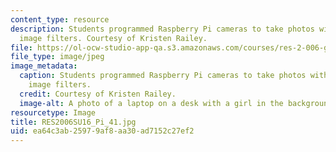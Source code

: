 ```yaml
---
content_type: resource
description: Students programmed Raspberry Pi cameras to take photos with different
  image filters. Courtesy of Kristen Railey.
file: https://ol-ocw-studio-app-qa.s3.amazonaws.com/courses/res-2-006-girls-who-build-cameras-summer-2016/ea64c3ab25979af8aa30ad7152c27ef2_RES2006SU16_Pi_41.jpg
file_type: image/jpeg
image_metadata:
  caption: Students programmed Raspberry Pi cameras to take photos with different
    image filters.
  credit: Courtesy of Kristen Railey.
  image-alt: A photo of a laptop on a desk with a girl in the background.
resourcetype: Image
title: RES2006SU16_Pi_41.jpg
uid: ea64c3ab-2597-9af8-aa30-ad7152c27ef2
---
```

